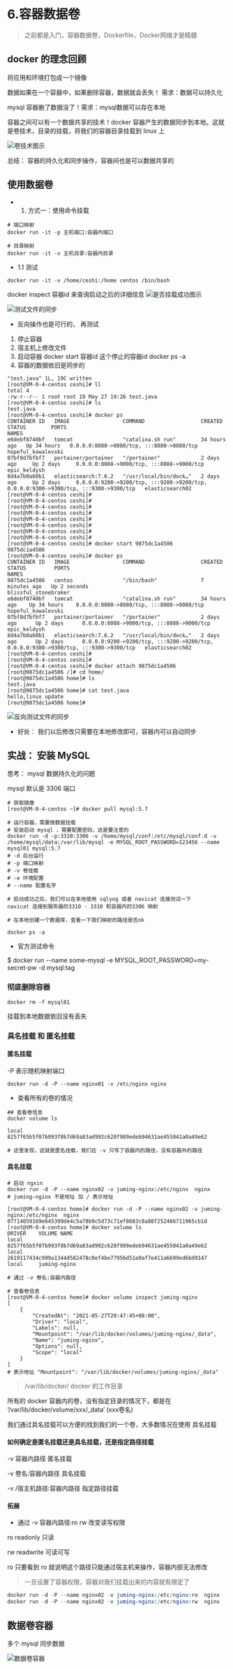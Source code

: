 # 6.容器数据卷

> 之前都是入门，容器数据卷，Dockerfile，Docker网络才是精髓

## docker 的理念回顾

将应用和环境打包成一个镜像

数据如果在一个容器中，如果删除容器，数据就会丢失！ 需求：数据可以持久化

mysql 容器删了数据没了！需求：mysql数据可以存在本地

容器之间可以有一个数据共享的技术！docker 容器产生的数据同步到本地。这就是卷技术，目录的挂载，将我们的容器目录挂载到 linux 上

![卷技术图示](./images/6.1.jpg)

总结： 容器的持久化和同步操作，容器间也是可以数据共享的

## 使用数据卷

* 1. 方式一：使用命令挂载

```
# 端口映射
docker run -it -p 主机端口:容器内端口

# 目录映射
docker run -it -v 主机目录:容器内目录
```

* 1.1 测试

```
docker run -it -v /home/ceshi:/home centos /bin/bash
```

docker inspect 容器id 来查询启动之后的详细信息
![是否挂载成功图示](./images/6.2.jpg)

![测试文件的同步](./images/6.3.jpg)


* 反向操作也是可行的， 再测试

1. 停止容器
2. 宿主机上修改文件
3. 启动容器
  docker start 容器id
  这个停止的容器id    docker ps -a
4. 容器的数据依旧是同步的

```
"test.java" 1L, 19C written
[root@VM-0-4-centos ceshi]# ll
total 4
-rw-r--r-- 1 root root 19 May 27 19:26 test.java
[root@VM-0-4-centos ceshi]# ls
test.java
[root@VM-0-4-centos ceshi]# docker ps
CONTAINER ID   IMAGE                 COMMAND                  CREATED        STATUS        PORTS                                                                                  NAMES
e6debf8740bf   tomcat                "catalina.sh run"        34 hours ago   Up 34 hours   0.0.0.0:8080->8080/tcp, :::8080->8080/tcp                                              hopeful_kowalevski
07bf8d7bfbf7   portainer/portainer   "/portainer"             2 days ago     Up 2 days     0.0.0.0:8088->9000/tcp, :::8088->9000/tcp                                              epic_keldysh
8d4a7b0a60b1   elasticsearch:7.6.2   "/usr/local/bin/dock…"   2 days ago     Up 2 days     0.0.0.0:9200->9200/tcp, :::9200->9200/tcp, 0.0.0.0:9300->9300/tcp, :::9300->9300/tcp   elasticsearch02
[root@VM-0-4-centos ceshi]# 
[root@VM-0-4-centos ceshi]# 
[root@VM-0-4-centos ceshi]# 
[root@VM-0-4-centos ceshi]# 
[root@VM-0-4-centos ceshi]# 
[root@VM-0-4-centos ceshi]# 
[root@VM-0-4-centos ceshi]# 
[root@VM-0-4-centos ceshi]# 
[root@VM-0-4-centos ceshi]# docker start 9875dc1a4506
9875dc1a4506
[root@VM-0-4-centos ceshi]# docker ps
CONTAINER ID   IMAGE                 COMMAND                  CREATED         STATUS         PORTS                                                                                  NAMES
9875dc1a4506   centos                "/bin/bash"              7 minutes ago   Up 2 seconds                                                                                          blissful_stonebraker
e6debf8740bf   tomcat                "catalina.sh run"        34 hours ago    Up 34 hours    0.0.0.0:8080->8080/tcp, :::8080->8080/tcp                                              hopeful_kowalevski
07bf8d7bfbf7   portainer/portainer   "/portainer"             2 days ago      Up 2 days      0.0.0.0:8088->9000/tcp, :::8088->9000/tcp                                              epic_keldysh
8d4a7b0a60b1   elasticsearch:7.6.2   "/usr/local/bin/dock…"   2 days ago      Up 2 days      0.0.0.0:9200->9200/tcp, :::9200->9200/tcp, 0.0.0.0:9300->9300/tcp, :::9300->9300/tcp   elasticsearch02
[root@VM-0-4-centos ceshi]# 
[root@VM-0-4-centos ceshi]# 
[root@VM-0-4-centos ceshi]# docker attach 9875dc1a4506
[root@9875dc1a4506 /]# cd home/
[root@9875dc1a4506 home]# ls
test.java
[root@9875dc1a4506 home]# cat test.java 
hello,linux update
[root@9875dc1a4506 home]# 
```

![反向测试文件的同步](./images/6.3.jpg)

* 好处： 我们以后修改只需要在本地修改即可，容器内可以自动同步

## 实战： 安装 MySQL

思考： mysql 数据持久化的问题

mysql 默认是 3306 端口

```
# 获取镜像
[root@VM-0-4-centos ~]# docker pull mysql:5.7

# 运行容器，需要做数据挂载
# 安装启动 mysql ，需要配置密码，这是要注意的
docker run -d -p:3310:3306 -v /home/mysql/conf:/etc/mysql/conf.d -v /home/mysql/data:/var/lib/mysql -e MYSQL_ROOT_PASSWORD=123456 --name mysql01 mysql:5.7
# -d 后台运行
# -p 端口映射
# -v 卷挂载
# -e 环境配置
# --name 配置名字

# 启动成功之后，我们可以在本地使用 sqlyog 或者 navicat 连接测试一下
navicat 连接到服务器的3310 - 3310 和容器内的3306 映射

# 在本地创建一个数据库，查看一下我们映射的路径是否ok
```

```
docker ps -a
```

* 官方测试命令

$ docker run --name some-mysql -e MYSQL_ROOT_PASSWORD=my-secret-pw -d mysql:tag

### 彻底删除容器

```
docker rm -f mysql01
```

挂载到本地数据依旧没有丢失

### 具名挂载 和 匿名挂载

#### 匿名挂载

-P   表示随机映射端口

```
docker run -d -P --name nginx01 -v /etc/nginx nginx
```

* 查看所有的卷的情况

```
## 查看卷信息
docker volume ls

local     8257f65b5f07b993f8b7d69a83ad992c628f989edeb94631ae455041a0a49e62

# 这里发现，这就是匿名挂载，我们在 -v 只写了容器内的路径，没有容器外的路径
```

#### 具名挂载

```
# 启动 ngxin
docker run -d -P --name nginx02 -v juming-nginx:/etc/nginx  nginx
# juming-nginx 不是地址 加 / 表示地址

[root@VM-0-4-centos home]# docker run -d -P --name nginx02 -v juming-nginx:/etc/nginx  nginx
07714059169e645399de4c5a78b9c5d73c71ef8683c8a88f252466711965cb1d
[root@VM-0-4-centos home]# docker volume ls
DRIVER    VOLUME NAME
local     8257f65b5f07b993f8b7d69a83ad992c628f989edeb94631ae455041a0a49e62
local     2619117434c999a1344d582478c0ef4be77956d51e0af7e411a6699ed6bd9147
local     juming-nginx

# 通过 -v 卷名:容器内路径

# 查看卷信息
[root@VM-0-4-centos home]# docker volume inspect juming-nginx
[
    {
        "CreatedAt": "2021-05-27T20:47:45+08:00",
        "Driver": "local",
        "Labels": null,
        "Mountpoint": "/var/lib/docker/volumes/juming-nginx/_data",
        "Name": "juming-nginx",
        "Options": null,
        "Scope": "local"
    }
]
# 表示地址 "Mountpoint": "/var/lib/docker/volumes/juming-nginx/_data"
```

> /var/lib/docker/    docker 的工作目录

所有的 docker 容器内的卷，没有指定目录的情况下，都是在 ‘/var/lib/docker/volume/xxx/_data’ (xxx卷名)

我们通过具名挂载可以方便的找到我们的一个卷，大多数情况在使用 具名挂载

#### 如何确定是匿名挂载还是具名挂载，还是指定路径挂载

-v 容器内路径   匿名挂载

-v 卷名:容器内路径   具名挂载

-v /宿主机路径:容器内路径   指定路径挂载

#### 拓展

* 通过 -v 容器内路径:ro rw 改变读写权限

ro    readonly    只读 

rw    readwrite   可读可写

ro  只要看到 ro 就说明这个路径只能通过宿主机来操作，容器内部无法修改

> 一旦设置了容器权限，容器对我们挂载出来的内容就有限定了 

```s
docker run -d -P --name nginx02 -v juming-nginx:/etc/nginx:ro  nginx
docker run -d -P --name nginx02 -v juming-nginx:/etc/nginx:rw  nginx
```

## 数据卷容器

多个 mysql 同步数据

![数据卷容器](./images/6.8.jpg)